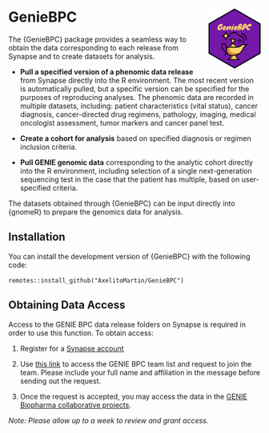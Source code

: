 
# GenieBPC <img src='imgfile.png' align="right" height="120" /></a>

The {GenieBPC} package provides a seamless way to obtain the data
corresponding to each release from Synapse and to create datasets for
analysis.

-   **Pull a specified version of a phenomic data release** from Synapse
    directly into the R environment. The most recent version is
    automatically pulled, but a specific version can be specified for
    the purposes of reproducing analyses. The phenomic data are recorded
    in multiple datasets, including: patient characteristics (vital
    status), cancer diagnosis, cancer-directed drug regimens, pathology,
    imaging, medical oncologist assessment, tumor markers and cancer
    panel test.

-   **Create a cohort for analysis** based on specified diagnosis or
    regimen inclusion criteria.

-   **Pull GENIE genomic data** corresponding to the analytic cohort
    directly into the R environment, including selection of a single
    next-generation sequencing test in the case that the patient has
    multiple, based on user-specified criteria.

The datasets obtained through {GenieBPC} can be input directly into
{gnomeR} to prepare the genomics data for analysis.

## Installation

You can install the development version of {GenieBPC} with the following
code:

    remotes::install_github("AxelitoMartin/GenieBPC")

## Obtaining Data Access

Access to the GENIE BPC data release folders on Synapse is required in
order to use this function. To obtain access:

1.  Register for a [Synapse account](https://www.synapse.org/#)

2.  Use [this link](https://www.synapse.org/#!Team:3399797) to access
    the GENIE BPC team list and request to join the team. Please include
    your full name and affiliation in the message before sending out the
    request.

3.  Once the request is accepted, you may access the data in the [GENIE
    Biopharma collaborative
    projects](https://www.synapse.org/#!Synapse:syn21226493).

*Note: Please allow up to a week to review and grant access.*

